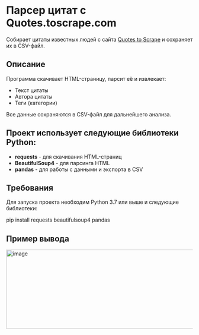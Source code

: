#  Парсер цитат с Quotes.toscrape.com

Cобирает цитаты известных людей с сайта [Quotes to Scrape](https://quotes.toscrape.com/) и сохраняет их в CSV-файл.

## Описание

Программа скачивает HTML-страницу, парсит её и извлекает:
- Текст цитаты
- Автора цитаты
- Теги (категории)

Все данные сохраняются в CSV-файл для дальнейшего анализа.

## Проект использует следующие библиотеки Python:

- **requests** - для скачивания HTML-страниц
- **BeautifulSoup4** - для парсинга HTML
- **pandas** - для работы с данными и экспорта в CSV

## Требования

Для запуска проекта необходим Python 3.7 или выше и следующие библиотеки:

pip install requests beautifulsoup4 pandas

## Пример вывода
<img width="1136" height="213" alt="image" src="https://github.com/user-attachments/assets/3bdc41e6-0efd-494d-a18e-37920e78f1ea" />

